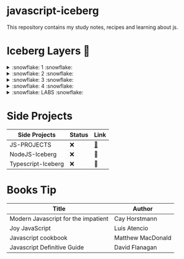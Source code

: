 # javascript-iceberg
This repository contains my study notes, recipes and learning about js.


# Iceberg Layers :large_blue_diamond:


<details>
  <summary>:snowflake: 1 :snowflake: </summary>

  | Layer  | Content | Status | Link
  | ------------- | ------------- |------------- |------------- |
  | 1  | Variable: Declaration  | :heavy_check_mark: | [:link:](https://github.com/Ratarca/javascript-iceberg/tree/main/iceberg/1-layer/1-variables)
  | 1  | Variable: Scope  | :heavy_check_mark:| [:link:](https://github.com/Ratarca/javascript-iceberg/tree/main/iceberg/1-layer/1-variables)
  | 1  | Datatype: Primitives  |:heavy_check_mark: | [:link:](https://github.com/Ratarca/javascript-iceberg/tree/main/iceberg/1-layer/2-data_types)
  | 1  | Datatype: Objects  |:heavy_check_mark: | [:link:](https://github.com/Ratarca/javascript-iceberg/tree/main/iceberg/1-layer/2-data_types)
  | 1  | Datatype: null and undefined  |:heavy_check_mark: | [:link:](https://github.com/Ratarca/javascript-iceberg/tree/main/iceberg/1-layer/2-data_types)
  | 1  | Casting: Conversion vs Coercion  | :heavy_check_mark:| [:link:](https://github.com/Ratarca/javascript-iceberg/tree/main/iceberg/1-layer/3-cast)
  | 1  | Casting: Implicit vs Implicit Cast  | :heavy_check_mark:| [:link:](https://github.com/Ratarca/javascript-iceberg/tree/main/iceberg/1-layer/3-cast)
  | 1  | Operators: Math Expressions & Comparsion | :heavy_check_mark:| [:link:](https://github.com/Ratarca/javascript-iceberg/tree/main/iceberg/1-layer/4-operators)
  | 1  | Operators: Logical | :heavy_check_mark:| [:link:](https://github.com/Ratarca/javascript-iceberg/tree/main/iceberg/1-layer/4-operators)
  | 1  | files: csv, json | :heavy_check_mark:| [:link:](https://github.com/Ratarca/javascript-iceberg/tree/main/iceberg/1-layer/5-files)
  | 1  | small-project: Send Email | :x:| [:link:]()

</details>

<details>
    <summary> :snowflake: 2 :snowflake:</summary>

  | Layer  | Content | Status | Link
  | ------------- | ------------- |------------- |------------- |
  | 2  | Flow Control: If  |:x: | :link:
  | 2  | Flow Control: Exceptions   |:x: | :link:
  | 2  | Loop: For...in / of  |:x: | :link:
  | 2  | Loop: while  | :x:| :link:
  | 2  | Loop: break + Continue  |:x: | :link:
  | 2  | Objects: Deep inside objects  | :x:| :link:
  | 2  | Data Struct: Index (Array/Type Array) |:x: | :link:
  | 2  | Data Struct: Keyed (Map/Weak/Set) |:x: | :link:
  | 2  | Data Struct: Json  | :x:| :link:
  | 2  | Functions: Declaration   |:x: | :link:
  | 2  | Functions: Arguments   |:x: | :link:
  | 2  | Functions: Scope, Recursion, Closure   | :x:| :link:
  | 2  | small-project: Card Game | :x:| :link:

</details>

<details>
    <summary> :snowflake: 3 :snowflake: </summary>

  | Layer  | Content | Status | Link
  | ------------- | ------------- |------------- |------------- |
  | 3  | Modules: Import/Export   | :x:| :link:
  | 3  | Modules: Require   | :x:| :link:
  | 3  | OOP: Prototype  | :x:| :link:
  | 3  | OOP: Class  | :x:| :link:
  | 3  | OOP: Solid Concepts  | :x:| :link:
  | 3  | OOP: Design Patterns  | :x:| :link:
  | 3  | Async: Timeout and Interval   | :x:| :link:
  | 3  | Async: Callback   | :x:| :link:
  | 3  | Async: Promise   | :x:| :link:
  | 3  | Async: Async/Await   |:x: | :link:
  | 3  | Test: Jest  | :x:| :link:
  | 3  | small-project: Nothin | :x:| :link:
    
</details>

<details>
    <summary> :snowflake: 4 :snowflake: </summary>

  | Layer  | Content | Status | Link
  | ------------- | ------------- |------------- |------------- |
  | 4 | TDD: Concepts  |:x: | :link:
  | 4 | TDD: Pratical  |:x: | :link:
  | 4 | Extra: Iterator and Generator | :x:| :link:
  | 4 | Extra: Functional Style | :x:| :link:
  | 4 | Extra: Metaprogramming| :x:| :link:
  | 4 | Extra: Memory Manager (Lifecycle and Garbage Collector) | :x:| :link:
  
    
</details>

<details>
    <summary> :snowflake: LABS  :snowflake: </summary>

  | Type  | Content | Status | Link
  | ------------- | ------------- |------------- |------------- |
  | Theory Fixer | Variables  |:x: | :link:
  | Small Project | Variables  |:x: | :link:

    
</details>


# Side Projects

| Side Projects | Status | Link
| ------------- |------------- |------------- |
| JS-PROJECTS | :x: |  [:link:]()
| NodeJS-Iceberg | :x: | :link:
| Typescript-Iceberg | :x: |  :link:


# Books Tip

| Title | Author | 
| ------------- |------------- |
| Modern Javascript for the impatient | Cay Horstmann| 
| Joy JavaScript | Luis Atencio | 
| Javascript cookbook | Matthew MacDonald |  
| Javascript Definitive Guide| David Flanagan | 